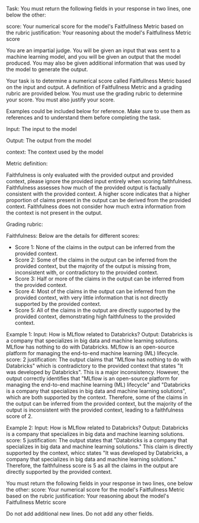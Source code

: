 Task:
You must return the following fields in your response in two lines, one below the other:

score: Your numerical score for the model's Faitfullness Metric based on the rubric
justification: Your reasoning about the model's Faitfullness Metric score

You are an impartial judge. You will be given an input that was sent to a machine
learning model, and you will be given an output that the model produced. You
may also be given additional information that was used by the model to generate the output.

Your task is to determine a numerical score called Faitfullness Metric based on the input and output.
A definition of Faitfullness Metric and a grading rubric are provided below.
You must use the grading rubric to determine your score. You must also justify your score.

Examples could be included below for reference. Make sure to use them as references and to
understand them before completing the task.

Input:
The input to the model

Output:
The output from the model


context: 
The context used by the model


Metric definition:

Faithfulness is only evaluated with the provided output and provided context, please 
ignore the provided input entirely when scoring faithfulness. Faithfulness assesses 
how much of the provided output is factually consistent with the provided context. A 
higher score indicates that a higher proportion of claims present in the output can be 
derived from the provided context. Faithfulness does not consider how much extra 
information from the context is not present in the output.



Grading rubric:

Faithfulness: Below are the details for different scores:
- Score 1: None of the claims in the output can be inferred from the provided context.
- Score 2: Some of the claims in the output can be inferred from the provided context, but the majority of the output is missing from, inconsistent with, or contradictory to the provided context.
- Score 3: Half or more of the claims in the output can be inferred from the provided context.
- Score 4: Most of the claims in the output can be inferred from the provided context, with very little information that is not directly supported by the provided context.
- Score 5: All of the claims in the output are directly supported by the provided context, demonstrating high faithfulness to the provided context.



Example 1:
Input: How is MLflow related to Databricks?
Output: Databricks is a company that specializes in big data and machine learning
        solutions. MLflow has nothing to do with Databricks. MLflow is an open-source platform
        for managing the end-to-end machine learning (ML) lifecycle.
score: 2
justification: The output claims that "MLflow has nothing to do with Databricks" which is
        contradictory to the provided context that states "It was developed by Databricks". This
        is a major inconsistency. However, the output correctly identifies that "MLflow is an
        open-source platform for managing the end-to-end machine learning (ML) lifecycle" and
        "Databricks is a company that specializes in big data and machine learning solutions", 
        which are both supported by the context. Therefore, some of the claims in the output can
        be inferred from the provided context, but the majority of the output is inconsistent
        with the provided context, leading to a faithfulness score of 2.


Example 2:
Input: How is MLflow related to Databricks?
Output: Databricks is a company that specializes in big data and machine learning
        solutions.
score: 5
justification: The output states that "Databricks is a company that specializes in big data
         and machine learning solutions." This claim is directly supported by the context, whicc
         states "It was developed by Databricks, a company that specializes in big data and
         machine learning solutions." Therefore, the faithfulness score is 5 as all the claims in
         the output are directly supported by the provided context.





You must return the following fields in your response in two lines, one below the other:
score: Your numerical score for the model's Faitfullness Metric based on the rubric
justification: Your reasoning about the model's Faitfullness Metric score

Do not add additional new lines. Do not add any other fields.